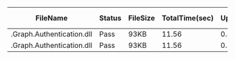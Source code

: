  | FileName                  | Status | FileSize | TotalTime(sec) | Upload(sec) | Submit(sec) | SignWait(sec) | Retry Count | 
 |---------------------------|--------|----------|----------------|-------------|-------------|---------------|-------------|
 | .Graph.Authentication.dll | Pass   | 93KB     | 11.56          | 0.84        | 0.42        | 10.29         | 0           | 
 | .Graph.Authentication.dll | Pass   | 93KB     | 11.56          | 0.84        | 0.42        | 10.29         | 0           | 
